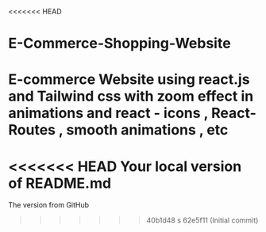 <<<<<<< HEAD
# E-Commerce-Shopping-Website
E-commerce Website using   react.js and Tailwind css with  zoom effect in animations and   react - icons , React- Routes ,  smooth animations , etc
=======
<<<<<<< HEAD
Your local version of README.md
=======
The version from GitHub

> > > > > > > 40b1d48
> > > > > > > s
>>>>>>> 62e5f11 (Initial commit)
